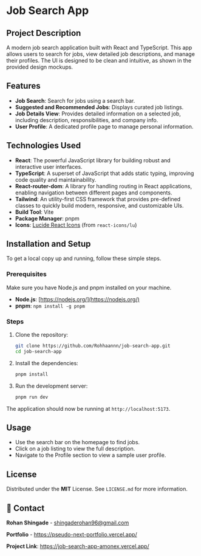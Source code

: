 # Job Search App

## Project Description
A modern job search application built with React and TypeScript. This app allows users to search for jobs, view detailed job descriptions, and manage their profiles. The UI is designed to be clean and intuitive, as shown in the provided design mockups.

## Features
-   **Job Search**: Search for jobs using a search bar.
-   **Suggested and Recommended Jobs**: Displays curated job listings.
-   **Job Details View**: Provides detailed information on a selected job, including description, responsibilities, and company info.
-   **User Profile**: A dedicated profile page to manage personal information.

## Technologies Used
-   **React**: The powerful JavaScript library for building robust and interactive user interfaces.
-   **TypeScript**: A superset of JavaScript that adds static typing, improving code quality and maintainability.
-   **React-router-dom**: A library for handling routing in React applications, enabling navigation between different pages and components.
-   **Tailwind**: An utility-first CSS framework that provides pre-defined classes to quickly build modern, responsive, and customizable UIs.
-   **Build Tool**: Vite
-   **Package Manager**: pnpm
-   **Icons**: [Lucide React Icons](https://lucide.dev/icons/) (from `react-icons/lu`)

## Installation and Setup
To get a local copy up and running, follow these simple steps.

### Prerequisites
Make sure you have Node.js and pnpm installed on your machine.

-   **Node.js**: [https://nodejs.org/](https://nodejs.org/)
-   **pnpm**: `npm install -g pnpm`

### Steps
1.  Clone the repository:
    ```bash
    git clone https://github.com/Rohhaannn/job-search-app.git
    cd job-search-app
    ```

2.  Install the dependencies:
    ```bash
    pnpm install
    ```

3.  Run the development server:
    ```bash
    pnpm run dev
    ```

The application should now be running at `http://localhost:5173`.

## Usage
-   Use the search bar on the homepage to find jobs.
-   Click on a job listing to view the full description.
-   Navigate to the Profile section to view a sample user profile.

## License
Distributed under the **MIT** License. See `LICENSE.md` for more information.


## 📧 Contact

**Rohan Shingade** - shingaderohan96@gmail.com

**Portfolio** - https://pseudo-next-portfolio.vercel.app/

**Project Link**: https://job-search-app-amonex.vercel.app/
